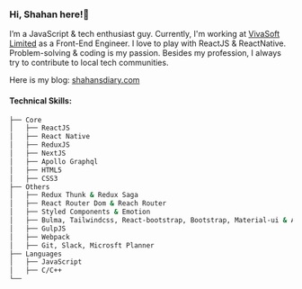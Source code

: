 ### Hi, Shahan here!👋

I’m a JavaScript & tech enthusiast guy. Currently, I'm working at [VivaSoft Limited](http://www.vivasoftltd.com/) as a Front-End Engineer. I love to play with ReactJS & ReactNative. Problem-solving & coding is my passion. Besides my profession, I always try to contribute to local tech communities.

Here is my blog: [shahansdiary.com](http://shahansdiary.com/)

#### Technical Skills:

```bash
├── Core
│   ├── ReactJS
│   ├── React Native
│   ├── ReduxJS
│   ├── NextJS
│   ├── Apollo Graphql
│   ├── HTML5
│   ├── CSS3
├── Others
│   ├── Redux Thunk & Redux Saga
│   ├── React Router Dom & Reach Router
│   ├── Styled Components & Emotion
│   ├── Bulma, Tailwindcss, React-bootstrap, Bootstrap, Material-ui & Ant.design
│   ├── GulpJS
│   ├── Webpack
│   ├── Git, Slack, Microsft Planner
├── Languages
│   ├── JavaScript
│   ├── C/C++
└──
```
